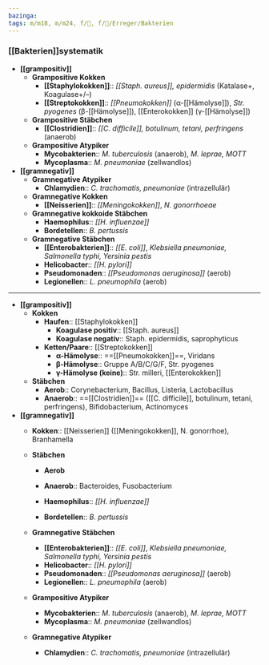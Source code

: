 ```yaml
---
bazinga: 
tags: m/m18, m/m24, f/🦠, f/🦠/Erreger/Bakterien
---
```

### [[Bakterien]]systematik
- **[[grampositiv]]**
	- **Grampositive Kokken**
		- **[[Staphylokokken]]**:: *[[Staph. aureus]], epidermidis* (Katalase+, Koagulase+/–)
		- **[[Streptokokken]]**:: *[[Pneumokokken]]* (α-[[Hämolyse]]), *Str. pyogenes* (β-[[Hämolyse]]), [[Enterokokken]] (γ-[[Hämolyse]])
	- **Grampositive Stäbchen**
		- **[[Clostridien]]**:: *[[C. difficile]], botulinum, tetani, perfringens* (anaerob)
	- **Grampositive Atypiker**
		- **Mycobakterien**:: *M. tuberculosis* (anaerob), *M. leprae, MOTT*
		- **Mycoplasma**:: *M. pneumoniae* (zellwandlos)
- **[[gramnegativ]]**
	- **Gramnegative Atypiker**
		- **Chlamydien**:: *C. trachomatis, pneumoniae* (intrazellulär)
	- **Gramnegative Kokken**
		- **[[Neisserien]]**:: *[[Meningokokken]]*, *N. gonorrhoeae*
	- **Gramnegative kokkoide Stäbchen**
		- **Haemophilus**:: *[[H. influenzae]]*
		- **Bordetellen**:: *B. pertussis*
	- **Gramnegative Stäbchen**
		- **[[Enterobakterien]]**:: *[[E. coli]]*, *Klebsiella pneumoniae, Salmonella typhi, Yersinia pestis*
		- **Helicobacter**:: *[[H. pylori]]*
		- **Pseudomonaden**:: *[[Pseudomonas aeruginosa]]* (aerob)
		- **Legionellen**:: *L. pneumophila* (aerob)

---
- **[[grampositiv]]**
	- **Kokken**
		- **Haufen**:: [[Staphylokokken]]
			- **Koagulase positiv**:: [[Staph. aureus]]
			- **Koagulase negativ**:: Staph. epidermidis, saprophyticus
		- **Ketten/Paare**:: [[Streptokokken]]
			- **α-Hämolyse**:: ==[[Pneumokokken]]==, Viridans
			- **β-Hämolyse**:: Gruppe A/B/C/G/F, Str. pyogenes
			- **γ-Hämolyse (keine)**:: Str. milleri, [[Enterokokken]]
	- **Stäbchen**
		- **Aerob**:: Corynebacterium, Bacillus, Listeria, Lactobacillus
		- **Anaerob**:: ==[[Clostridien]]== ([[C. difficile]], botulinum, tetani, perfringens), Bifidobacterium, Actinomyces
- **[[gramnegativ]]**
	- **Kokken**:: [[Neisserien]] ([[Meningokokken]], N. gonorrhoe), Branhamella
	- **Stäbchen**
		- **Aerob**
		- **Anaerob**:: Bacteroides, Fusobacterium



		- **Haemophilus**:: *[[H. influenzae]]*
		- **Bordetellen**:: *B. pertussis*
	- **Gramnegative Stäbchen**
		- **[[Enterobakterien]]**:: *[[E. coli]]*, *Klebsiella pneumoniae, Salmonella typhi, Yersinia pestis*
		- **Helicobacter**:: *[[H. pylori]]*
		- **Pseudomonaden**:: *[[Pseudomonas aeruginosa]]* (aerob)
		- **Legionellen**:: *L. pneumophila* (aerob)


	- **Grampositive Atypiker**
		- **Mycobakterien**:: *M. tuberculosis* (anaerob), *M. leprae, MOTT*
		- **Mycoplasma**:: *M. pneumoniae* (zellwandlos)
	- **Gramnegative Atypiker**
		- **Chlamydien**:: *C. trachomatis, pneumoniae* (intrazellulär)
	